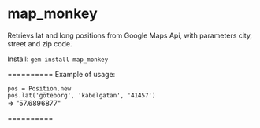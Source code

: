 map_monkey
==========
Retrievs lat and long positions from Google Maps Api, with parameters city, street and zip code.

Install:
`gem install map_monkey`

==========
Example of usage:

`pos = Position.new` <br />
`pos.lat('göteborg', 'kabelgatan', '41457')`<br />
=> "57.6896877"

==========
